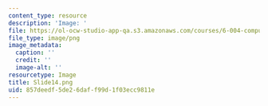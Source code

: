 ```yaml
---
content_type: resource
description: 'Image: '
file: https://ol-ocw-studio-app-qa.s3.amazonaws.com/courses/6-004-computation-structures-spring-2017/857deedf5de26daff99d1f03ecc9811e_Slide14.png
file_type: image/png
image_metadata:
  caption: ''
  credit: ''
  image-alt: ''
resourcetype: Image
title: Slide14.png
uid: 857deedf-5de2-6daf-f99d-1f03ecc9811e
---
```

